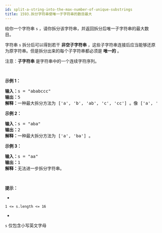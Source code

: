 ```yaml
---
id: split-a-string-into-the-max-number-of-unique-substrings
title: 1593.拆分字符串使唯一子字符串的数目最大
---
```

给你一个字符串 <code>s</code> ，请你拆分该字符串，并返回拆分后唯一子字符串的最大数目。

字符串 <code>s</code> 拆分后可以得到若干 **非空子字符串** ，这些子字符串连接后应当能够还原为原字符串。但是拆分出来的每个子字符串都必须是 **唯一的** 。

注意：**子字符串** 是字符串中的一个连续字符序列。

 

**示例 1：**


<pre><strong>输入：</strong>s = &#34;ababccc&#34;<br/><strong>输出：</strong>5<br/><strong>解释：</strong>一种最大拆分方法为 [&#39;a&#39;, &#39;b&#39;, &#39;ab&#39;, &#39;c&#39;, &#39;cc&#39;] 。像 [&#39;a&#39;, &#39;b&#39;, &#39;a&#39;, &#39;b&#39;, &#39;c&#39;, &#39;cc&#39;] 这样拆分不满足题目要求，因为其中的 &#39;a&#39; 和 &#39;b&#39; 都出现了不止一次。<br/></pre>

**示例 2：**


<pre><strong>输入：</strong>s = &#34;aba&#34;<br/><strong>输出：</strong>2<br/><strong>解释：</strong>一种最大拆分方法为 [&#39;a&#39;, &#39;ba&#39;] 。<br/></pre>

**示例 3：**


<pre><strong>输入：</strong>s = &#34;aa&#34;<br/><strong>输出：</strong>1<br/><strong>解释：</strong>无法进一步拆分字符串。<br/></pre>

 

**提示：**


- 
<code>1 &lt;= s.length &lt;= 16</code>

- 
<code>s</code> 仅包含小写英文字母


